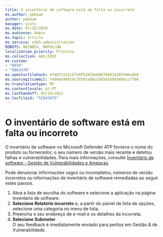 ```yaml
---
title: O inventário de software está em falta ou incorreto
ms.author: pebaum
author: pebaum
manager: scotv
ms.date: 07/16/2020
ms.audience: Admin
ms.topic: article
ms.service: o365-administration
ROBOTS: NOINDEX, NOFOLLOW
localization_priority: Priority
ms.collection: Adm_O365
ms.custom:
- "6034"
- "9001470"
ms.openlocfilehash: 474672131cb7e9f52029eb8976691a305396a9b8
ms.sourcegitcommit: f4866e94918c7b591ad0cd3b58169d340bcc7f00
ms.translationtype: MT
ms.contentlocale: pt-PT
ms.lasthandoff: 05/19/2021
ms.locfileid: "52543975"
---
```

# <a name="software-inventory-is-missing-or-inaccurate"></a>O inventário de software está em falta ou incorreto

O inventário de software no Microsoft Defender ATP fornece o nome do produto ou fornecedor, o seu número de versão mais recente e detetou falhas e vulnerabilidades. Para mais informações, consulte [Inventário de software - Gestão de Vulnerabilidades e Ameaças](/windows/security/threat-protection/microsoft-defender-atp/tvm-software-inventory).

Pode denunciar informações vagos ou incompletos, números de versão incorretos ou informações de inventário de software remediadas ao seguir estes passos.  

1. Abra a lista de escolha do software e selecione a aplicação na página Inventário de software.
2. **Selecione Relatório incorreto** e, a partir do painel de lista de opções, selecione uma categoria no menu de lista.
3. Preencha o seu endereço de e-mail e os detalhes da incorreta.
4. **Selecione Submeter**.</br>
    O seu feedback é imediatamente enviado para peritos em Gestão & de Vulnerabilidade.